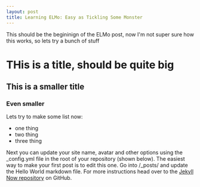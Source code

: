 ```yaml
---
layout: post
title: Learning ELMo: Easy as Tickling Some Monster
---
```


This should be the begininign of the ELMo post, now I'm not super sure how this works, so lets try a bunch of stuff


# THis is a title, should be quite big

## This is a smaller title

### Even smaller


Lets try to make some list now:
- one thing
- two thing
- three thing



Next you can update your site name, avatar and other options using the _config.yml file in the root of your repository (shown below).
The easiest way to make your first post is to edit this one. Go into /_posts/ and update the Hello World markdown file. For more instructions head over to the [Jekyll Now repository](https://github.com/barryclark/jekyll-now) on GitHub.